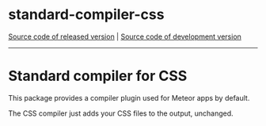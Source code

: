 # standard-compiler-css
[Source code of released version](https://github.com/meteor/meteor/tree/master/packages/standard-compiler-css) | [Source code of development version](https://github.com/meteor/meteor/tree/devel/packages/standard-compiler-css)
***

Standard compiler for CSS
===

This package provides a compiler plugin used for Meteor apps by default.

The CSS compiler just adds your CSS files to the output, unchanged.